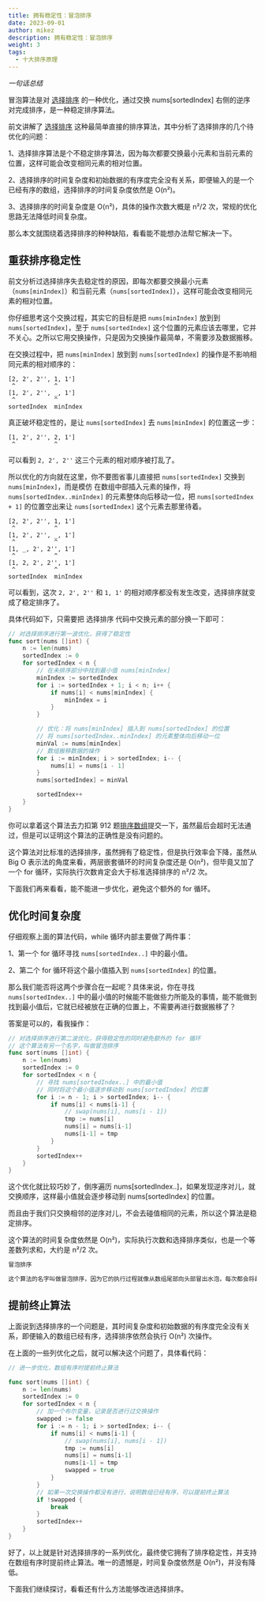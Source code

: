 ```yaml
---
title: 拥有稳定性：冒泡排序
date: 2023-09-01
author: mikez
description: 拥有稳定性：冒泡排序
weight: 3
tags:
  - 十大排序原理
---
```


_一句话总结_

冒泡算法是对 [选择排序](02-selection-sort-problems.md) 的一种优化，通过交换 nums[sortedIndex] 右侧的逆序对完成排序，是一种稳定排序算法。

前文讲解了 [选择排序](02-selection-sort-problems.md) 这种最简单直接的排序算法，其中分析了选择排序的几个待优化的问题：

1、选择排序算法是个不稳定排序算法，因为每次都要交换最小元素和当前元素的位置，这样可能会改变相同元素的相对位置。

2、选择排序的时间复杂度和初始数据的有序度完全没有关系，即便输入的是一个已经有序的数组，选择排序的时间复杂度依然是 O(n²)。

3、选择排序的时间复杂度是 O(n²)，具体的操作次数大概是 n²/2 次，常规的优化思路无法降低时间复杂度。

那么本文就围绕着选择排序的种种缺陷，看看能不能想办法帮它解决一下。

## 重获排序稳定性

前文分析过选择排序失去稳定性的原因，即每次都要交换最小元素（`nums[minIndex]`）和当前元素（`nums[sortedIndex]`），这样可能会改变相同元素的相对位置。

你仔细思考这个交换过程，其实它的目标是把 `nums[minIndex]` 放到到 `nums[sortedIndex]`，至于 `nums[sortedIndex]` 这个位置的元素应该去哪里，它并不关心。之所以它用交换操作，只是因为交换操作最简单，不需要涉及数据搬移。

在交换过程中，把 `nums[minIndex]` 放到到 `nums[sortedIndex]` 的操作是不影响相同元素的相对顺序的：

```text
[2, 2', 2'', 1, 1']
 ^           ^
[1, 2', 2'', _, 1']
 ^           ^
sortedIndex  minIndex
```

真正破坏稳定性的，是让 `nums[sortedIndex]` 去 `nums[minIndex]` 的位置这一步：

```text
[1, 2', 2'', 2, 1']
 ^           ^
```

可以看到 `2, 2', 2''` 这三个元素的相对顺序被打乱了。

所以优化的方向就在这里，你不要图省事儿直接把 `nums[sortedIndex]` 交换到 `nums[minIndex]`，而是模仿 在数组中部插入元素的操作，将 `nums[sortedIndex..minIndex]` 的元素整体向后移动一位，把 `nums[sortedIndex + 1]` 的位置空出来让 `nums[sortedIndex]` 这个元素去那里待着。

```text
[2, 2', 2'', 1, 1']
 ^           ^
[1, 2', 2'', _, 1']
 ^           ^
[1, _, 2', 2'', 1']
 ^           ^
[1, 2, 2', 2'', 1']
 ^           ^
sortedIndex  minIndex
```

可以看到，这次 `2, 2', 2''` 和 `1, 1'` 的相对顺序都没有发生改变，选择排序就变成了稳定排序了。

具体代码如下，只需要把 选择排序 代码中交换元素的部分换一下即可：

```go
// 对选择排序进行第一波优化，获得了稳定性
func sort(nums []int) {
    n := len(nums)
    sortedIndex := 0
    for sortedIndex < n {
        // 在未排序部分中找到最小值 nums[minIndex]
        minIndex := sortedIndex
        for i := sortedIndex + 1; i < n; i++ {
            if nums[i] < nums[minIndex] {
                minIndex = i
            }
        }

        // 优化：将 nums[minIndex] 插入到 nums[sortedIndex] 的位置
        // 将 nums[sortedIndex..minIndex] 的元素整体向后移动一位
        minVal := nums[minIndex]
        // 数组搬移数据的操作
        for i := minIndex; i > sortedIndex; i-- {
            nums[i] = nums[i - 1]
        }
        nums[sortedIndex] = minVal

        sortedIndex++
    }
}
```

你可以拿着这个算法去力扣第 912 题[排序数组](https://leetcode.cn/problems/sort-an-array)提交一下，虽然最后会超时无法通过，但是可以证明这个算法的正确性是没有问题的。

这个算法对比标准的选择排序，虽然拥有了稳定性，但是执行效率会下降，虽然从 Big O 表示法的角度来看，两层嵌套循环的时间复杂度还是 O(n²)，但毕竟又加了一个 for 循环，实际执行次数肯定会大于标准选择排序的 n²/2 次。

下面我们再来看看，能不能进一步优化，避免这个额外的 for 循环。

## 优化时间复杂度

仔细观察上面的算法代码，while 循环内部主要做了两件事：

1、第一个 for 循环寻找 `nums[sortedIndex..]` 中的最小值。

2、第二个 for 循环将这个最小值插入到 `nums[sortedIndex]` 的位置。

那么我们能否将这两个步骤合在一起呢？具体来说，你在寻找 `nums[sortedIndex..]` 中的最小值的时候能不能做些力所能及的事情，能不能做到找到最小值后，它就已经被放在正确的位置上，不需要再进行数据搬移了？

答案是可以的，看我操作：

```go
// 对选择排序进行第二波优化，获得稳定性的同时避免额外的 for 循环
// 这个算法有另一个名字，叫做冒泡排序
func sort(nums []int) {
    n := len(nums)
    sortedIndex := 0
    for sortedIndex < n {
        // 寻找 nums[sortedIndex..] 中的最小值
        // 同时将这个最小值逐步移动到 nums[sortedIndex] 的位置
        for i := n - 1; i > sortedIndex; i-- {
            if nums[i] < nums[i-1] {
                // swap(nums[i], nums[i - 1])
                tmp := nums[i]
                nums[i] = nums[i-1]
                nums[i-1] = tmp
            }
        }
        sortedIndex++
    }
}
```

这个优化就比较巧妙了，倒序遍历 nums[sortedIndex..]，如果发现逆序对儿，就交换顺序，这样最小值就会逐步移动到 nums[sortedIndex] 的位置。

而且由于我们只交换相邻的逆序对儿，不会去碰值相同的元素，所以这个算法是稳定排序。

这个算法的时间复杂度依然是 O(n²)，实际执行次数和选择排序类似，也是一个等差数列求和，大约是 n²/2 次。

```md
冒泡排序

这个算法的名字叫做冒泡排序，因为它的执行过程就像从数组尾部向头部冒出水泡，每次都会将最小值顶到正确的位置。
```

## 提前终止算法

上面说到选择排序的一个问题是，其时间复杂度和初始数据的有序度完全没有关系，即便输入的数组已经有序，选择排序依然会执行 O(n²) 次操作。

在上面的一些列优化之后，就可以解决这个问题了，具体看代码：

```go
// 进一步优化，数组有序时提前终止算法

func sort(nums []int) {
    n := len(nums)
    sortedIndex := 0
    for sortedIndex < n {
        // 加一个布尔变量，记录是否进行过交换操作
        swapped := false
        for i := n - 1; i > sortedIndex; i-- {
            if nums[i] < nums[i-1] {
                // swap(nums[i], nums[i - 1])
                tmp := nums[i]
                nums[i] = nums[i-1]
                nums[i-1] = tmp
                swapped = true
            }
        }
        // 如果一次交换操作都没有进行，说明数组已经有序，可以提前终止算法
        if !swapped {
            break
        }
        sortedIndex++
    }
}
```

好了，以上就是针对选择排序的一系列优化，最终使它拥有了排序稳定性，并支持在数组有序时提前终止算法。唯一的遗憾是，时间复杂度依然是 O(n²)，并没有降低。

下面我们继续探讨，看看还有什么方法能够改进选择排序。
